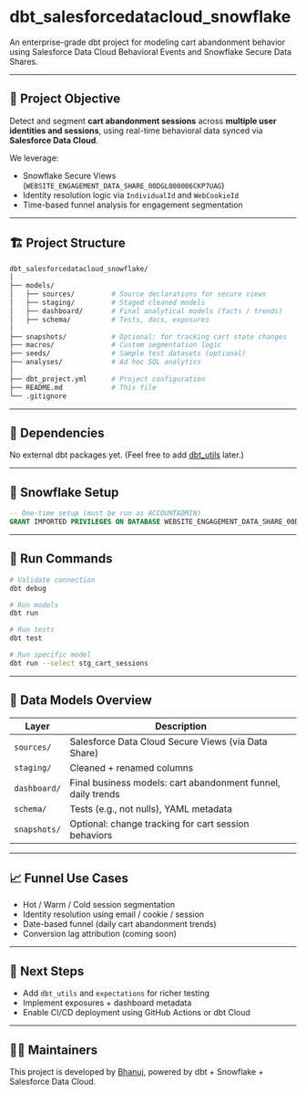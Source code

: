 # dbt_salesforcedatacloud_snowflake

An enterprise-grade dbt project for modeling cart abandonment behavior using Salesforce Data Cloud Behavioral Events and Snowflake Secure Data Shares.

---

## 🧠 Project Objective

Detect and segment **cart abandonment sessions** across **multiple user identities and sessions**, using real-time behavioral data synced via **Salesforce Data Cloud**.

We leverage:
- Snowflake Secure Views (`WEBSITE_ENGAGEMENT_DATA_SHARE_00DGL000006CKP7UAG`)
- Identity resolution logic via `IndividualId` and `WebCookieId`
- Time-based funnel analysis for engagement segmentation

---

## 🏗️ Project Structure

```bash
dbt_salesforcedatacloud_snowflake/
│
├── models/
│   ├── sources/         # Source declarations for secure views
│   ├── staging/         # Staged cleaned models
│   ├── dashboard/       # Final analytical models (facts / trends)
│   ├── schema/          # Tests, docs, exposures
│
├── snapshots/           # Optional: for tracking cart state changes
├── macros/              # Custom segmentation logic
├── seeds/               # Sample test datasets (optional)
├── analyses/            # Ad hoc SQL analytics
│
├── dbt_project.yml      # Project configuration
├── README.md            # This file
└── .gitignore
````

---

## 🔌 Dependencies

No external dbt packages yet. (Feel free to add [dbt\_utils](https://hub.getdbt.com/dbt-labs/dbt_utils/latest/) later.)

---

## 🔐 Snowflake Setup

```sql
-- One-time setup (must be run as ACCOUNTADMIN)
GRANT IMPORTED PRIVILEGES ON DATABASE WEBSITE_ENGAGEMENT_DATA_SHARE_00DGL000006CKP7UAG TO ROLE TRANSFORM;
```

---

## 🧪 Run Commands

```bash
# Validate connection
dbt debug

# Run models
dbt run

# Run tests
dbt test

# Run specific model
dbt run --select stg_cart_sessions
```

---

## 🧊 Data Models Overview

| Layer        | Description                                                  |
| ------------ | ------------------------------------------------------------ |
| `sources/`   | Salesforce Data Cloud Secure Views (via Data Share)          |
| `staging/`   | Cleaned + renamed columns                                    |
| `dashboard/` | Final business models: cart abandonment funnel, daily trends |
| `schema/`    | Tests (e.g., not nulls), YAML metadata                       |
| `snapshots/` | Optional: change tracking for cart session behaviors         |

---

## 📈 Funnel Use Cases

* Hot / Warm / Cold session segmentation
* Identity resolution using email / cookie / session
* Date-based funnel (daily cart abandonment trends)
* Conversion lag attribution (coming soon)

---

## 🚧 Next Steps

* Add `dbt_utils` and `expectations` for richer testing
* Implement exposures + dashboard metadata
* Enable CI/CD deployment using GitHub Actions or dbt Cloud

---

## 👨‍💻 Maintainers

This project is developed by [Bhanuj](https://github.com/thisisbhanuj), powered by dbt + Snowflake + Salesforce Data Cloud.
